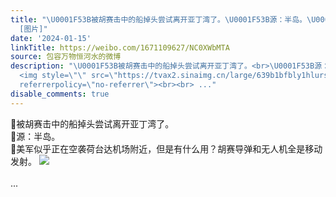 ```yaml
---
title: "\U0001F53B被胡赛击中的船掉头尝试离开亚丁湾了。\U0001F53B源：半岛。\U0001F53B美军似乎正在空袭荷台达机场附近，但是有什么用？胡赛导弹和无人机全是移动发射。
  [图片]"
date: '2024-01-15'
linkTitle: https://weibo.com/1671109627/NC0XWbMTA
source: 包容万物恒河水的微博
description: "\U0001F53B被胡赛击中的船掉头尝试离开亚丁湾了。<br>\U0001F53B源：半岛。<br>\U0001F53B美军似乎正在空袭荷台达机场附近，但是有什么用？胡赛导弹和无人机全是移动发射。
  <img style=\"\" src=\"https://tvax2.sinaimg.cn/large/639b1bfbly1hlurs4xmehj20bx06kgnn.jpg\"
  referrerpolicy=\"no-referrer\"><br><br> ..."
disable_comments: true
---
```

🔻被胡赛击中的船掉头尝试离开亚丁湾了。<br>🔻源：半岛。<br>🔻美军似乎正在空袭荷台达机场附近，但是有什么用？胡赛导弹和无人机全是移动发射。 <img style="" src="https://tvax2.sinaimg.cn/large/639b1bfbly1hlurs4xmehj20bx06kgnn.jpg" referrerpolicy="no-referrer"><br><br> ...